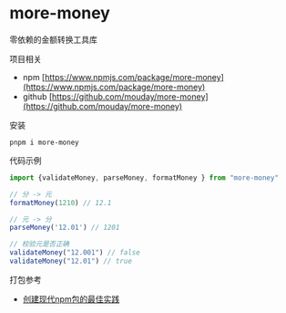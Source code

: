 # more-money

零依赖的金额转换工具库

项目相关
- npm [https://www.npmjs.com/package/more-money](https://www.npmjs.com/package/more-money)
- github [https://github.com/mouday/more-money](https://github.com/mouday/more-money)

安装

```
pnpm i more-money
```

代码示例

```js
import {validateMoney, parseMoney, formatMoney } from "more-money"

// 分 -> 元
formatMoney(1210) // 12.1

// 元 -> 分
parseMoney('12.01') // 1201

// 校验元是否正确
validateMoney("12.001") // false
validateMoney("12.01") // true
```

打包参考

- [创建现代npm包的最佳实践](https://mp.weixin.qq.com/s/3YQl0o0GrnqL5tv1SHu3og)
